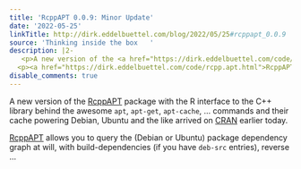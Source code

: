 ```yaml
---
title: 'RcppAPT 0.0.9: Minor Update'
date: '2022-05-25'
linkTitle: http://dirk.eddelbuettel.com/blog/2022/05/25#rcppapt_0.0.9
source: 'Thinking inside the box   '
description: |2-
   <p>A new version of the <a href="https://dirk.eddelbuettel.com/code/rcpp.apt.html">RcppAPT</a> package with the R interface to the C++ library behind the awesome <code>apt</code>, <code>apt-get</code>, <code>apt-cache</code>, … commands and their cache powering Debian, Ubuntu and the like arrived on <a href="https://cran.r-project.org">CRAN</a> earlier today.</p>
  <p><a href="https://dirk.eddelbuettel.com/code/rcpp.apt.html">RcppAPT</a> allows you to query the (Debian or Ubuntu) package dependency graph at will, with build-dependencies (if you have <code>deb-src</code> entries), reverse ...
disable_comments: true
---
```

 <p>A new version of the <a href="https://dirk.eddelbuettel.com/code/rcpp.apt.html">RcppAPT</a> package with the R interface to the C++ library behind the awesome <code>apt</code>, <code>apt-get</code>, <code>apt-cache</code>, … commands and their cache powering Debian, Ubuntu and the like arrived on <a href="https://cran.r-project.org">CRAN</a> earlier today.</p>
<p><a href="https://dirk.eddelbuettel.com/code/rcpp.apt.html">RcppAPT</a> allows you to query the (Debian or Ubuntu) package dependency graph at will, with build-dependencies (if you have <code>deb-src</code> entries), reverse ...